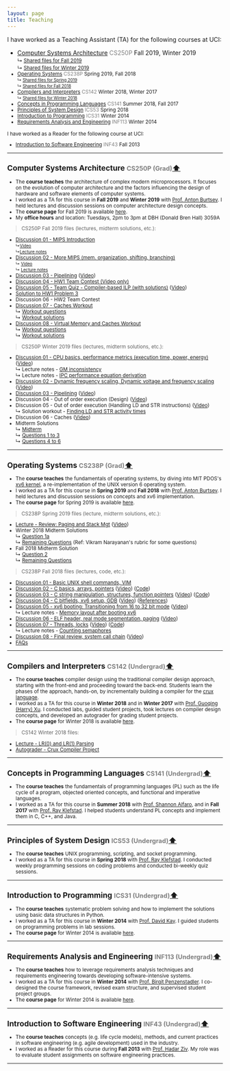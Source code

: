 ```yaml
---
layout: page
title: Teaching
---
```

I have worked as a Teaching Assistant (TA) for the following courses at UCI:
- [Computer Systems Architecture](#cs250p) <font
  color="gray">CS250P</font> Fall 2019, Winter 2019  
<small>↳ [Shared files for Fall 2019](#cs250p-fall19-files)</small>
<br><small>↳ [Shared files for Winter 2019](#cs250p-winter19-files)
- [Operating Systems](#cs238p) <font color="gray">CS238P</font> Spring 2019, Fall 2018 
<br><small>↳ [Shared files for Spring 2019](#cs238p-spring19-files)</small>
<br><small>↳ [Shared files for Fall 2018](#cs238p-fall18-files)</small>
- [Compilers and Interpreters](#cs142) <font color="gray">CS142</font> Winter 2018, Winter 2017
<br><small>↳ [Shared files for Winter 2018](#cs142-winter18-files)</small>
- [Concepts in Programming Languages](#cs141) <font color="gray">CS141</font> Summer 2018, Fall 2017
- [Principles of System Design](#ics53) <font color="gray">ICS53</font> Spring 2018
- [Introduction to Programming](#ics31) <font color="gray">ICS31</font> Winter 2014
- [Requirements Analysis and Engineering](#inf113) <font color="gray">INF113</font> Winter 2014

I have worked as a Reader for the following course at UCI:
- [Introduction to Software Engineering](#inf43) <font color="gray">INF43</font> Fall 2013

____________

## <a name="cs250p"></a>Computer Systems Architecture <font color="gray" family="JuneBug"><small>CS250P (Grad)</small></font><a href="#top">⬆</a>  

- The **course teaches** the architecture of complex modern microprocessors. It focuses on the evolution of computer architecture and the factors influencing the design of hardware and software elements of computer systems. 
- I worked as a TA for this course in **Fall 2019** and **Winter 2019** with [Prof. Anton Burtsev](https://www.ics.uci.edu/~aburtsev/). I held lectures and discussion sessions on computer architecture design concepts.
- The **course page** for Fall 2019 is available [here](https://www.ics.uci.edu/~aburtsev/250P/index.html).
- My **office hours** and location: Tuesdays, 2pm to 3pm at DBH (Donald Bren Hall) 3059A 

> <a name="cs250p-fall19-files"></a>CS250P Fall 2019 files (lectures, midterm solutions, etc.):

- [Discussion 01 - MIPS Introduction](../documents/teaching/uci/cs250p/fall2019/discussions/discussion01-mips-intro.pdf) 
<br><small>↳[Video](https://uci.yuja.com/V/Video?v=503521&a=102598196)</small>
<br><small>↳[Lecture notes](../documents/teaching/uci/cs250p/fall2019/discussions/discussion01-mips-intro-notes.pdf)</small>
- [Discussion 02 - More MIPS (mem. organization, shifting, branching)](../documents/teaching/uci/cs250p/fall2019/discussions/discussion02-more-mips.pdf) 
<br><small>↳ [Video](https://uci.yuja.com/V/Video?v=509537&a=764174958)</small>
<br><small>↳ [Lecture notes](../documents/teaching/uci/cs250p/fall2019/discussions/discussion02-more-mips-notes.pdf)</small>
- [Discussion 03 - Pipelining](../documents/teaching/uci/cs250p/fall2019/discussions/discussion03-pipelining.pdf) ([Video](https://uci.yuja.com/V/Video?v=516078&a=906737907))
- [Discussion 04 - HW1 Team Contest (Video only)](https://uci.yuja.com/V/Video?v=525472&a=2044534544)
- [Discussion 05 - Team Quiz - Compiler-based ILP (with solutions)](../documents/teaching/uci/cs250p/fall2019/discussions/discussion05-teamquiz-compiler-based-ilp.pdf) ([Video](https://uci.yuja.com/V/Video?v=531822&a=902935491))
- [Solution to HW1 Problem 3](../documents/teaching/uci/cs250p/fall2019/solutions/cs250p-fall19-hw1-problem-3.pdf)
- Discussion 06 - HW2 Team Contest
- [Discussion 07 - Caches Workout](https://uci.yuja.com/V/Video?v=550302&a=140106279)
<br>↳ [Workout questions](../documents/teaching/uci/cs250p/fall2019/discussions/discussion07-caches-workout-questions.pdf)
<br>↳ [Workout solutions](../documents/teaching/uci/cs250p/fall2019/discussions/discussion07-caches-workout-solns.pdf)
- [Discussion 08 - Virtual Memory and Caches Workout](https://uci.yuja.com/V/Video?v=553397&a=1701996347)
<br>↳ [Workout questions](../documents/teaching/uci/cs250p/fall2019/discussions/discussion08-workout-questions.pdf)
<br>↳ [Workout solutions](../documents/teaching/uci/cs250p/fall2019/discussions/discussion08-workout-solutions.pdf)

> <a name="cs250p-wint19-files"></a>CS250P Winter 2019 files (lectures, midterm solutions, etc.):

- [Discussion 01 - CPU basics, performance metrics (execution time, power, energy)](../documents/teaching/uci/cs250p/winter2019/discussions/discussion01-cpu-basics-performance.pdf) ([Video](https://uci.yuja.com/V/Video?v=292047&node=1391687&a=619844670&autoplay=1))
<br>↳ Lecture notes - [GM inconsistency](../documents/teaching/uci/cs250p/winter2019/discussions/discussion01/discussion01-gm-inconsistency.jpg)
<br>↳ Lecture notes - [IPC performance equation derivation](../documents/teaching/uci/cs250p/winter2019/discussions/discussion01/discussion01-ipc-perf-equation.jpg)
- [Discussion 02 - Dynamic frequency scaling, Dynamic voltage and frequency scaling](../documents/teaching/uci/cs250p/winter2019/discussions/discussion02-dfs-dvfs.pdf) ([Video](https://uci.yuja.com/V/Video?v=303606&node=1471805&a=1085203200&autoplay=1))
- [Discussion 03 - Pipelining](../documents/teaching/uci/cs250p/winter2019/discussions/discussion03-pipelining.pdf) ([Video](https://uci.yuja.com/V/Video?v=308594&node=1505180&a=960561786&autoplay=1))
- Discussion 04 - Out of order execution (Design) ([Video](https://uci.yuja.com/V/Video?v=320977&node=1570222&a=1012282312&autoplay=1))
- Discussion 05 - Out of order execution (Handling LD and STR instructions) ([Video](https://uci.yuja.com/V/Video?v=324182&node=1584208&a=209613252&autoplay=1))
<br>↳ Solution workout - [Finding LD and STR activity times](../documents/teaching/uci/cs250p/winter2019/discussions/discussion05-ooo-ldstr-prob.pdf)
- Discussion 06 - Caches ([Video](https://uci.yuja.com/V/Video?v=327114&node=1595895&a=831184556&autoplay=1))
- Midterm Solutions
<br>↳ [Midterm](../documents/teaching/uci/cs250p/winter2019/midterm-solutions/cs250-midterm-winter19.pdf)
<br>↳ [Questions 1 to 3](../documents/teaching/uci/cs250p/winter2019/midterm-solutions/solutions-midterm-qs-1-to-3.txt)
<br>↳ [Questions 4 to 6](../documents/teaching/uci/cs250p/winter2019/midterm-solutions/solutions-midterm-qs-4-to-6.pdf)


____________
## <a name="cs238p"></a>Operating Systems <font color="gray" family="JuneBug"><small>CS238P (Grad)</small></font><a href="#top">⬆</a>  

- The **course teaches** the fundamentals of operating systems, by diving into MIT PDOS's [xv6 kernel](https://pdos.csail.mit.edu/6.828/2018/xv6.html), a re-implementation of the UNIX version 6 operating system.
- I worked as a TA for this course in **Spring 2019** and **Fall 2018** with [Prof. Anton Burtsev](https://www.ics.uci.edu/~aburtsev/). I held lectures and discussion sessions on concepts and xv6 implementation.
- The **course page** for Spring 2019 is available [here](https://www.ics.uci.edu/~aburtsev/238P/index.html).

> <a name="cs238p-spring19-files"></a>CS238P Spring 2019 files (lecture, midterm solutions, etc.):

- [Lecture - Review: Paging and Stack Mgt](../documents/teaching/uci/cs238p/spring2019/lecture-01-topics-review.pdf) ([Video](https://uci.yuja.com/V/Video?v=408342&node=1775009&a=714649601&autoplay=1))
- Winter 2018 Midterm Solutions
<br>↳ [Question 1a](../documents/teaching/uci/cs238p/spring2019/cs238p-winter18-midterm-sol-q1.pdf)
<br>↳ [Remaining Questions](../documents/teaching/uci/cs238p/spring2019/midterm-winter18.pdf) (Ref: Vikram Narayanan's rubric for some questions)
- Fall 2018 Midterm Solution
<br>↳ [Question 2](../documents/teaching/uci/cs238p/spring2019/cs238p-fall18-midterm-sol-q2.pdf)
<br>↳ [Remaining Questions](../documents/teaching/uci/cs238p/spring2019/midterm-fall18.pdf)


> <a name="cs238p-fall18-files"></a>CS238P Fall 2018 files (lectures, code, etc.):

- [Discussion 01 - Basic UNIX shell commands, VIM](../documents/teaching/uci/cs238p/fall2018/discussions/discussion01-shell-vim.pdf)
- [Discussion 02 - C basics, arrays, pointers](../documents/teaching/uci/cs238p/fall2018/discussions/discussion02-c-basics-ptrs.pdf) ([Video](https://uci.yuja.com/V/Video?v=240411&node=1072078&a=65016006&autoplay=1)) ([Code](https://github.com/AftabHussain/aftabhussain.github.io/tree/master/documents/teaching/uci/cs238p/fall2018/discussions/discussion02-c-basics-ptrs-code))		
- [Discussion 03 - C string manipulation, structures, function pointers](../documents/teaching/uci/cs238p/fall2018/discussions/discussion03-c-strings-structs-fps.pdf) ([Video](https://uci.yuja.com/V/Video?v=243526&node=1086536&a=2084311206&autoplay=1)) ([Code](https://github.com/AftabHussain/aftabhussain.github.io/tree/master/documents/teaching/uci/cs238p/fall2018/discussions/discussion03-c-strings-structs-fps-code))
- [Discussion 04 - C bitfields, xv6 setup, GDB](../documents/teaching/uci/cs238p/fall2018/discussions/discussion04-c-bitfields-xv6-setup-gdb.pdf) ([Video](https://uci.yuja.com/V/Video?v=247835&node=1100321&a=1620216767&autoplay=1)) ([References](../documents/teaching/uci/cs238p/fall2018/discussions/discussion04-c-bitfields-xv6-setup-gdb/resources.txt))
- [Discussion 05 - xv6 booting: Transitioning from 16 to 32 bit mode](../documents/teaching/uci/cs238p/fall2018/discussions/discussion05-xv6-boot-16-to-32-bit-mode.pdf) ([Video](https://uci.yuja.com/V/Video?v=255600&node=1137599&a=1045716679&autoplay=1]))
<br>↳ Lecture notes - [Memory layout after booting xv6](../documents/teaching/uci/cs238p/fall2018/discussions/discussion05-xv6-memory-layout-after-boot.pdf)
- [Discussion 06 - ELF header, real mode segmentation, paging](../documents/teaching/uci/cs238p/fall2018/discussions/discussion06-elf-real-mode-seg-paging.pdf) ([Video](https://uci.yuja.com/V/Video?v=254197&node=1132959&a=791908170&autoplay=1))
- [Discussion 07 - Threads, locks](../documents/teaching/uci/cs238p/fall2018/discussions/discussion07-threads-locks.pdf) ([Video](https://uci.yuja.com/V/Video?v=262901&node=1253106&a=409160793&autoplay=1)) ([Code](https://github.com/AftabHussain/aftabhussain.github.io/blob/master/documents/teaching/uci/cs238p/fall2018/discussions/discussion07-threads-locks-code/snippets.c))
<br>↳ Lecture notes - [Counting semaphores](../documents/teaching/uci/cs238p/fall2018/discussions/discussion07-counting-semaphores.pdf)
- [Discussion 08 - Final review, system call chain](../documents/teaching/uci/cs238p/fall2018/discussions/discussion08-final-review-syscall-chain.pdf) ([Video](https://uci.yuja.com/V/Video?v=267950&node=1278903&a=150909503&autoplay=1))
- [FAQs](https://github.com/AftabHussain/aftabhussain.github.io/tree/master/documents/teaching/uci/cs238p/fall2018/faqs)

____________

## <a name="cs142"></a>Compilers and Interpreters <font color="gray"><small>CS142 (Undergrad)</small></font><a href="#top">⬆</a>  

- The **course teaches** compiler design using the traditional compiler design approach, starting with the front-end and proceeding toward the back-end. Students learn the phases of the approach, hands-on, by incrementally building a compiler for the [crux language](http://cruxlang.org/).  
- I worked as a TA for this course in **Winter 2018** and in **Winter 2017**  with [Prof. Guoqing (Harry) Xu](http://web.cs.ucla.edu/~harryxu/). I conducted labs, guided student projects, took lectures on compiler design concepts, and developed an autograder for grading student projects.
- The **course page** for Winter 2018 is available [here](http://web.cs.ucla.edu/~harryxu/courses/142/CourseReference.html).

> <a name="cs142-winter18-files"></a>CS142 Winter 2018 files:

- [Lecture - LR(0) and LR(1) Parsing](../documents/teaching/uci/cs142/winter2018/handles-lr-bottom-up-parsing.pdf)
- [Autograder - Crux Compiler Project](https://github.com/AftabHussain/CS142-Compilers-AutoGrader)


____________

## <a name="cs141"></a>Concepts in Programming Languages <font color="gray"><small>CS141 (Undergrad)</small></font><a href="#top">⬆</a>  

- The **course teaches** the fundamentals of programming languages (PL) such as the life cycle of a program, objected oriented concepts, and functional and imperative languages.
- I worked as a TA for this course in **Summer 2018** with [Prof. Shannon
  Alfaro](https://www.ics.uci.edu/faculty/profiles/view_faculty.php?ucinetid=alfaro),
and in **Fall 2017** with [Prof. Ray
Klefstad](https://www.ics.uci.edu/~klefstad/). I helped students understand PL
concepts and implement them in C, C++, and Java. 

____________

## <a name="ics53"></a>Principles of System Design <font color="gray"><small>ICS53 (Undergrad)</small></font><a href="#top">⬆</a>  

- The **course teaches** UNIX programming, scripting, and socket programming. 
- I worked as a TA for this course in **Spring 2018** with [Prof. Ray Klefstad](https://www.ics.uci.edu/~klefstad/). I conducted weekly programming sessions on coding problems and conducted bi-weekly quiz sessions. 


____________

## <a name="ics31"></a>Introduction to Programming <font color="gray"><small>ICS31 (Undergrad)</small></font><a href="#top">⬆</a>  

-  The **course teaches** systematic problem solving and how to implement the solutions using basic data structures in Python. 
-  I worked as a TA for this course in **Winter 2014** with [Prof. David Kay](https://www.ics.uci.edu/~kay/). I guided students on programming problems in lab sessions.
- The **course page** for Winter 2014 is available [here](https://www.ics.uci.edu/~kay/courses/31/w14.html).

____________

## <a name="inf113"></a>Requirements Analysis and Engineering <font color="gray"><small>INF113 (Undergrad)</small></font><a href="#top">⬆</a>  

- The **course teaches** how to leverage requirements analysis techniques and requirements engineering towards developing software-intensive systems.  
- I worked as a TA for this course in **Winter 2014** with [Prof. Birgit Penzenstadler](http://birgit.penzenstadler.de/). I co-designed the course framework, revised exam structure, and supervised student project groups.
- The **course page** for Winter 2014 is available [here](https://eee.uci.edu/14w/37030).



____________

## <a name="inf43"></a>Introduction to Software Engineering <font color="gray"><small>INF43 (Undergrad)</small></font><a href="#top">⬆</a>  

-  The **course teaches** concepts (e.g. life cycle models), methods, and current practices in software engineering (e.g. agile development) used in the industry. 
- I worked as a Reader for this course during **Fall 2013** with [Prof. Hadar Ziv](https://www.informatics.uci.edu/explore/faculty-profiles/hadar-ziv/). My role was to evaluate student assignments on software engineering practices. <br>

____________
